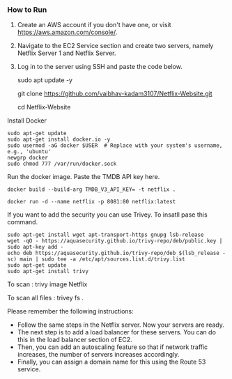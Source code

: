 ### How to Run


1. Create an AWS account if you don't have one, or visit https://aws.amazon.com/console/.
2. Navigate to the EC2 Service section and create two servers, namely Netflix Server 1 and Netflix Server.
3. Log in to the server using SSH and paste the code below.


    sudo apt update -y
    
    git clone https://github.com/vaibhav-kadam3107/Netflix-Website.git
    
    cd Netflix-Website
    

Install Docker 


    sudo apt-get update
    sudo apt-get install docker.io -y
    sudo usermod -aG docker $USER  # Replace with your system's username, e.g., 'ubuntu'
    newgrp docker
    sudo chmod 777 /var/run/docker.sock
    

Run the docker image. Paste the TMDB API key here.


    docker build --build-arg TMDB_V3_API_KEY= -t netflix .
    
    docker run -d --name netflix -p 8081:80 netflix:latest
    

If you want to add the security you can use Trivey. To insatll pase this command.


    sudo apt-get install wget apt-transport-https gnupg lsb-release
    wget -qO - https://aquasecurity.github.io/trivy-repo/deb/public.key | sudo apt-key add -
    echo deb https://aquasecurity.github.io/trivy-repo/deb $(lsb_release -sc) main | sudo tee -a /etc/apt/sources.list.d/trivy.list
    sudo apt-get update
    sudo apt-get install trivy        
    


To scan :  trivy image Netflix

To scan all files : trivey fs .

Please remember the following instructions:

- Follow the same steps in the Netflix server. Now your servers are ready.
- The next step is to add a load balancer for these servers. You can do this in the load balancer section of EC2.
- Then, you can add an autoscaling feature so that if network traffic increases, the number of servers increases accordingly.
- Finally, you can assign a domain name for this using the Route 53 service.
